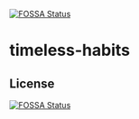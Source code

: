 [![FOSSA Status](https://app.fossa.com/api/projects/git%2Bgithub.com%2FFlorinPopaCodes%2Ftimeless-habits.svg?type=shield)](https://app.fossa.com/projects/git%2Bgithub.com%2FFlorinPopaCodes%2Ftimeless-habits?ref=badge_shield)

# timeless-habits

## License
[![FOSSA Status](https://app.fossa.com/api/projects/git%2Bgithub.com%2FFlorinPopaCodes%2Ftimeless-habits.svg?type=large)](https://app.fossa.com/projects/git%2Bgithub.com%2FFlorinPopaCodes%2Ftimeless-habits?ref=badge_large)